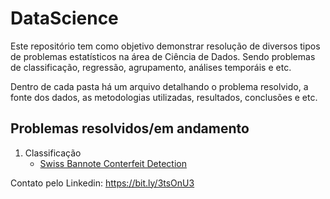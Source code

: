 # DataScience

Este repositório tem como objetivo demonstrar resolução de diversos tipos de problemas estatísticos na área de Ciência de Dados. 
Sendo problemas de classificação, regressão, agrupamento, análises temporáis e etc.

Dentro de cada pasta há um arquivo detalhando o problema resolvido, a fonte dos dados, as metodologias utilizadas, resultados, conclusões e etc.


## Problemas resolvidos/em andamento
1. Classificação
   - [Swiss Bannote Conterfeit Detection](classification/swiss_banknote)

Contato pelo Linkedin: https://bit.ly/3tsOnU3

